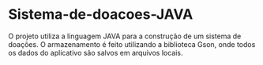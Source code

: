 # Sistema-de-doacoes-JAVA
O projeto utiliza a linguagem JAVA para a construção de um sistema de doações. O armazenamento é feito utilizando a biblioteca Gson, onde todos os dados do aplicativo são salvos em arquivos locais.
